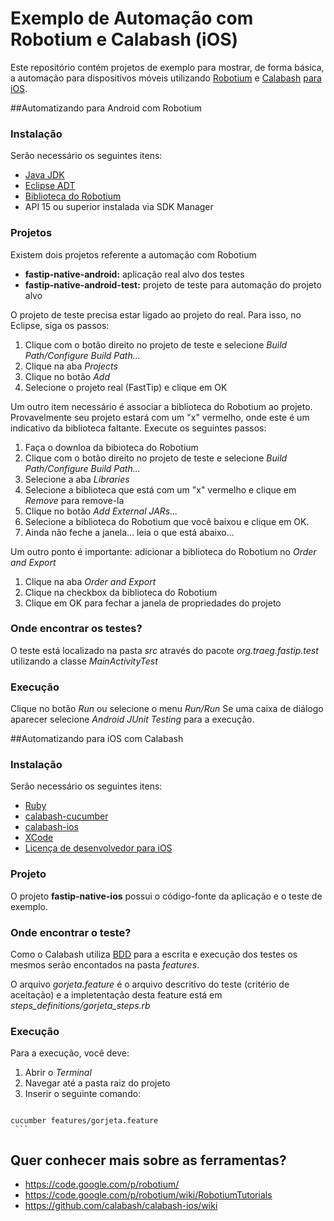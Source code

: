 # Exemplo de Automação com Robotium e Calabash (iOS)

Este repositório contém projetos de exemplo para mostrar, de forma básica, a automação para dispositivos móveis utilizando [Robotium] e [Calabash] [para iOS].


##Automatizando para Android com Robotium


### Instalação
Serão necessário os seguintes itens:

  - [Java JDK]
  - [Eclipse ADT]
  - [Biblioteca do Robotium]
  - API 15 ou superior instalada via SDK Manager

### Projetos
Existem dois projetos referente a automação com Robotium
  - **fastip-native-android:** aplicação real alvo dos testes
  - **fastip-native-android-test:** projeto de teste para automação do projeto alvo

O projeto de teste precisa estar ligado ao projeto do real.
Para isso, no Eclipse, siga os passos:
  1. Clique com o botão direito no projeto de teste e selecione _Build Path/Configure Build Path..._
  2. Clique na aba _Projects_
  3. Clique no botão _Add_
  4. Selecione o projeto real (FastTip) e clique em OK

Um outro item necessário é associar a biblioteca do Robotium ao projeto. Provavelmente seu projeto estará com um "x" vermelho, onde este é um indicativo da biblioteca faltante. Execute os seguintes passos:
  1. Faça o downloa da bibioteca do Robotium
  2. Clique com o botão direito no projeto de teste e selecione _Build Path/Configure Build Path..._
  3. Selecione a aba _Libraries_
  4. Selecione a biblioteca que está com um "x" vermelho e clique em _Remove_ para remove-la
  5. Clique no botão _Add External JARs..._
  6. Selecione a biblioteca do Robotium que você baixou e clique em OK.
  7. Ainda não feche a janela... leia o que está abaixo...

Um outro ponto é importante: adicionar a biblioteca do Robotium no _Order and Export_
  1. Clique na aba _Order and Export_
  2. Clique na checkbox da biblioteca do Robotium
  3. Clique em OK para fechar a janela de propriedades do projeto

### Onde encontrar os testes?
O teste está localizado na pasta _src_ através do pacote _org.traeg.fastip.test_ utilizando a classe _MainActivityTest_

### Execução
Clique no botão _Run_ ou selecione o menu _Run/Run_
Se uma caixa de diálogo aparecer selecione _Android JUnit Testing_ para a execução.


##Automatizando para iOS com Calabash

### Instalação
Serão necessário os seguintes itens:
  - [Ruby]
  - [calabash-cucumber]
  - [calabash-ios]
  - [XCode]
  - [Licença de desenvolvedor para iOS]

### Projeto
O projeto **fastip-native-ios** possui o código-fonte da aplicação e o teste de exemplo.

### Onde encontrar o teste?
Como o Calabash utiliza [BDD] para a escrita e execução dos testes os mesmos serão encontados na pasta _features_.

O arquivo _gorjeta.feature_ é o arquivo descritivo do teste (critério de aceitação) e a impletentação desta feature está em _steps_definitions/gorjeta_steps.rb_

### Execução
Para a execução, você deve:
  1. Abrir o _Terminal_
  2. Navegar até a pasta raiz do projeto
  3. Inserir o seguinte comando:
     ```sh
    cucumber features/gorjeta.feature
     ```



## Quer conhecer mais sobre as ferramentas?
   - https://code.google.com/p/robotium/
   - https://code.google.com/p/robotium/wiki/RobotiumTutorials
   - https://github.com/calabash/calabash-ios/wiki

[Robotium]:https://code.google.com/p/robotium/
[Calabash]:http://calaba.sh
[para iOS]:https://github.com/calabash/calabash-ios
[Java JDK]:http://www.oracle.com/technetwork/java/javase/downloads/index.html
[Eclipse ADT]:http://developer.android.com/sdk/index.html
[Biblioteca do Robotium]:https://code.google.com/p/robotium/wiki/Downloads?tm=2
[Ruby]:https://www.ruby-lang.org/en/downloads/
[calabash-cucumber]:https://github.com/calabash/calabash-ios#fast-track
[calabash-ios]:https://github.com/calabash/calabash-ios#fast-track
[XCode]:https://developer.apple.com/xcode/
[Licença de desenvolvedor para iOS]:https://developer.apple.com/programs/ios/
[BDD]:http://pt.wikipedia.org/wiki/Behavior_Driven_Development
